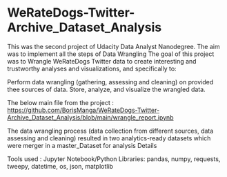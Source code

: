 # WeRateDogs-Twitter-Archive_Dataset_Analysis
This was the second project of Udacity Data Analyst Nanodegree. The aim was to implement all the steps of Data Wrangling 
The goal of this project was to Wrangle WeRateDogs Twitter data to create interesting and trustworthy analyses and visualizations, and specifically to:

 Perform data wrangling (gathering, assessing and cleaning) on provided thee sources of data.
 Store, analyze, and visualize the wrangled data.

The below main file from the project : 
https://github.com/BorisManga/WeRateDogs-Twitter-Archive_Dataset_Analysis/blob/main/wrangle_report.ipynb


The data wrangling process (data collection from different sources, data assessing and cleaning) resulted in two analytics-ready datasets which were merger in a master_Dataset for analysis 
Details


Tools used : Jupyter Notebook/Python Libraries: pandas, numpy, requests, tweepy, datetime, os, json, matplotlib
